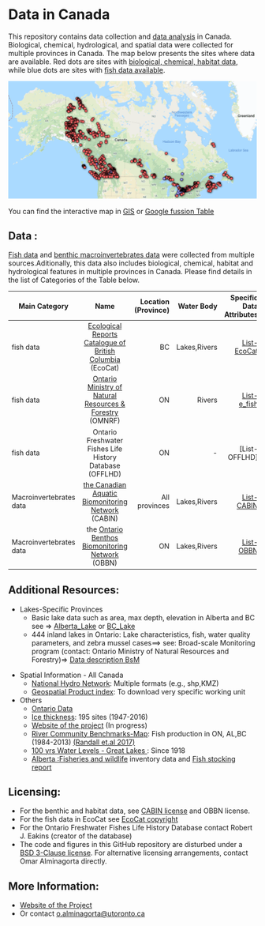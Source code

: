 # Data in Canada
[biological, chemical, habitat data]: https://github.com/alminagorta/CanadaProject/tree/master/Benthic_Habitat_Data
[fish data available]: https://github.com/alminagorta/CanadaProject/tree/master/FishData
[data analysis]: https://github.com/alminagorta/CanadaProject/tree/master/Data%20Analysis

This repository contains data collection and [data analysis] in Canada. Biological, chemical, hydrological, and spatial data were collected for multiple provinces in Canada. The map below presents the sites where data are available. Red dots are sites with [biological, chemical, habitat data], while blue dots are sites with [fish data available].

 ![](https://github.com/alminagorta/CanadaProject/blob/master/Miscel/All_CABIN_Ianfish_OBBN.png)

You can find the interactive map in [GIS] or [Google fussion Table]  

[GIS]: https://utoronto.maps.arcgis.com/apps/PublicInformation/index.html?appid=bc08f59f89324961b5b1aa4395c46cd7
[Google fussion Table]: https://bit.ly/2XBBkDO 

[BSD 3-Clause license]: https://github.com/alminagorta/CanadaProject/blob/master/Miscel/LICENSE
[EcoCat copyright]: https://www2.gov.bc.ca/gov/content/home/copyright
[CABIN license]: https://open.canada.ca/en/open-government-licence-canada

[Ecological Reports Catalogue of British Columbia]: https://github.com/alminagorta/CanadaProject/tree/master/FishData#ecocat-bc-ecological-reports-catalogue-of-british-columbia
[EcoCat BC]: http://a100.gov.bc.ca/pub/acat/public/welcome.do 

[the Canadian Aquatic Biomonitoring Network]: https://github.com/alminagorta/CanadaProject/tree/master/Benthic_Habitat_Data#cabin-canadian-aquatic-biomonitoring-network
[Ontario Benthos Biomonitoring Network]: https://github.com/alminagorta/CanadaProject/tree/master/Benthic_Habitat_Data#obbn-ontario-benthos-biomonitoring-network

[Alberta_Lake]: http://albertalakes.ualberta.ca/?page=lake
[BC_Lake]: http://a100.gov.bc.ca/pub/fidq/searchBathymetricMaps.do

[cluster analysis]: https://github.com/alminagorta/MachineLearning/tree/master/Clustering

[St. Lawrence Drainage Area]: https://github.com/alminagorta/CanadaProject/blob/master/Benthic_Habitat_Data/2_St_Lawrence_BenthicData.csv
[python code]: https://github.com/alminagorta/CanadaProject/tree/master/Python_Code
[Fig1]: https://github.com/alminagorta/CanadaProject/blob/master/Benthic_Habitat_Data/Benthic_2.png 
[OFFLHD]: http://www.ontariofishes.ca/home.htm
[OBBN]: https://data.ontario.ca/dataset/ontario-benthos-biomonitoring-network
[Ontario Ministry of Natural Resources & Forestry]: https://github.com/alminagorta/CanadaProject/tree/master/FishData#omnrf-ontario-ministry-of-natural-resources--forestry


[benthic macroinvertebrates data]: https://github.com/alminagorta/CanadaProject/tree/master/Benthic_Habitat_Data
[Fish data]: https://github.com/alminagorta/CanadaProject/tree/master/FishData

## Data :
[Fish data] and [benthic macroinvertebrates data] were collected from multiple sources.Aditionally, this data also includes biological, chemical, habitat and hydrological features in multiple provinces in Canada. Please find details in the list of Categories of the Table below.

| Main Category        | Name          | Location (Province)|Water Body |Specific Data Attributes |Data Availability  |
| ------------- |:-------------:| -----:|----:|----:|-----:|
| fish data     | [Ecological Reports Catalogue of British Columbia] (EcoCat)  | BC | Lakes,Rivers | [List-EcoCat] |Public,download at [EcoCat BC] |
| fish data     | [Ontario Ministry of Natural Resources & Forestry] (OMNRF)  | ON | Rivers | [List-e_fish] |Private<sup>*</sup> |
| fish data     | Ontario Freshwater Fishes Life History Database (OFFLHD) | ON | - | [List-OFFLHD] | Public,download at [OFFLHD] |
| Macroinvertebrates data  | [the Canadian Aquatic Biomonitoring Network] (CABIN)| All provinces  |Lakes,Rivers| [List-CABIN]  | Public, download at [CABIN]|
| Macroinvertebrates data  | the [Ontario Benthos Biomonitoring Network] (OBBN) | ON |Lakes,Rivers| [List-OBBN]  | Public, download at [OBBN] |

[List-EcoCat]: https://github.com/alminagorta/CanadaProject/blob/master/FishData/EcoCat%20Field%20Descriptions.pdf
[List-e_fish]: https://github.com/alminagorta/CanadaProject/blob/master/FishData/efish_spaceField_Description.pdf
[List-CABIN]: https://github.com/alminagorta/CanadaProject/blob/master/Benthic_Habitat_Data/CABIN%20Field%20Descriptions.pdf
[List-OBBN]: https://github.com/alminagorta/CanadaProject/blob/master/Benthic_Habitat_Data/OBBN%20Field%20Descriptions.pdf

[CABIN]: https://open.canada.ca/data/en/dataset/13564ca4-e330-40a5-9521-bfb1be767147
[OFFLHD]: http://www.ontariofishes.ca/home.htm

## Additional Resources: 
* Lakes-Specific Provinces
  * Basic lake data such as area, max depth, elevation in Alberta and BC see => [Alberta_Lake] or [BC_Lake] 
  * 444 inland lakes in Ontario: Lake characteristics, fish, water quality parameters, and zebra mussel cases==> see: Broad-scale Monitoring program (contact: Ontario Ministry of Natural Resources and Forestry)=> [Data description BsM]
  
[Data description BsM]: https://github.com/alminagorta/CanadaProject/blob/master/FishData/BsM_DataDescriptions.pdf
  

[National Hydro Network]: https://open.canada.ca/data/en/dataset/a4b190fe-e090-4e6d-881e-b87956c07977
[Geospatial Product index]: http://ftp.geogratis.gc.ca/pub/nrcan_rncan/vector/index/html/geospatial_product_index_en.html

* Spatial Information - All Canada
  * [National Hydro Network]: Multiple formats (e.g., shp,KMZ)
  * [Geospatial Product index]: To download very specific working unit
* Others
  * [Ontario Data]
  * [Ice thickness]: 195 sites (1947-2016)
  * [Website of the project] (In progress)
  * [River Community Benchmarks-Map]: Fish production in ON, AL,BC (1984-2013) [(Randall et.al 2017)]
  * [100 yrs Water Levels - Great Lakes ]: Since 1918
  * [Alberta :Fisheries and wildlife] inventory data and [Fish stocking report]

[River Community Benchmarks-Map]: https://arcg.is/0SC9P
[(Randall et.al 2017)]:http://waves-vagues.dfo-mpo.gc.ca/Library/40603520.pdf
[Ice thickness]: https://www.canada.ca/en/environment-climate-change/services/ice-forecasts-observations/latest-conditions/archive-overview/thickness-data.html
[Ontario Data]: https://data.ontario.ca/
[100 yrs Water Levels - Great Lakes ]: http://www.tides.gc.ca/C&A/network_means-eng.html#tabs1_5
[Alberta :Fisheries and wildlife]: https://maps.alberta.ca/FWIMT_Pub/Viewer/?TermsOfUseRequired=true&Viewer=FWIMT_Pub
[Fish stocking report]: https://open.alberta.ca/publications/fish-stocking-list
  
## Licensing:
* For the benthic and habitat data, see [CABIN license] and OBBN license.
* For the fish data in EcoCat see [EcoCat copyright]
* For the Ontario Freshwater Fishes Life History Database contact Robert J. Eakins (creator of the database)
* The code and figures in this GitHub repository are disturbed under a [BSD 3-Clause license]. For alternative licensing arrangements, contact Omar Alminagorta directly. 
## More Information: 
* [Website of the Project]
* Or contact o.alminagorta@utoronto.ca

[Website of the project]: https://mteproject.weebly.com/
